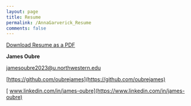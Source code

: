 ```yaml
---
layout: page
title: Resume
permalink: /AnnaGarverick_Resume
comments: false
---
```


[Download Resume as a PDF](James_Oubre_resume.pdf)


**James Oubre**

jamesoubre2023@u.northwestern.edu

[https://github.com/oubrejames](https://github.com/oubrejames)

[ www.linkedin.com/in/james-oubre](https://www.linkedin.com/in/james-oubre) 